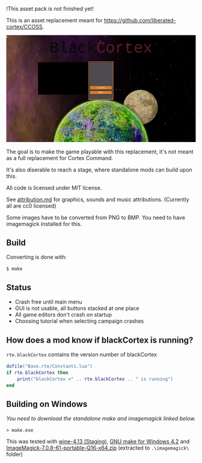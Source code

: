 !This asset pack is not finished yet!

This is an asset replacement meant for https://github.com/liberated-cortex/CCOSS.

![screenshot](./screenshots/2019-08-03_16:02_960x540.png)

The goal is to make the game playable with this replacement, it's not meant as a full replacement for Cortex Command.

It's also diserable to reach a stage, where standalone mods can build upon this.

All code is licensed under MIT license.

See [attribution.md](./attribution.md) for graphics, sounds and music attributions. (Currently all are cc0 licensed)

Some images have to be converted from PNG to BMP.
You need to have imagemagick installed for this.

## Build

Converting is done with:
```
$ make
```

## Status

* Crash free until main menu
* GUI is not usable, all buttons stacked at one place
* All game editors don't crash on startup
* Choosing tutorial when selecting campaign crashes

## How does a mod know if blackCortex is running?

`rte.blackCortex` contains the version number of blackCortex

```lua
dofile("Base.rte/Constants.lua")
if rte.blackCortex then
    print("blackCortex v" .. rte.blackCortex .. " is running")
end
```

## Building on Windows
*You need to download the standalone make and imagemagick linked below.*

```
> make.exe
```


This was tested with [wine-4.13 (Staging)](https://www.winehq.org/announce/4.13), [GNU make for Windows 4.2](http://www.equation.com/servlet/equation.cmd?fa=make) and [ImageMagick-7.0.8-61-portable-Q16-x64.zip](https://imagemagick.org/script/download.php) (extracted to `.\imagemagick\` folder)